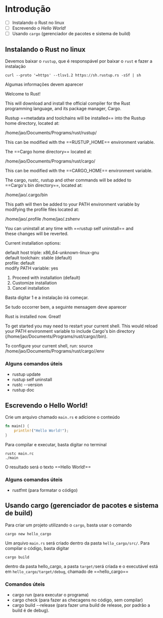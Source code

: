 # Introdução

- [ ] Instalando o Rust no linux
- [ ] Escrevendo o *Hello World!*
- [ ] Usando `cargo` (gerenciador de pacotes e sistema de build)

## Instalando o Rust no linux

Devemos baixar o `rustup`, que é responspável por baixar o `rust` e fazer a instalação

```
curl --proto '=https' --tlsv1.2 https://sh.rustup.rs -sSf | sh
```

Algumas informações devem aparecer

>
Welcome to Rust!
>
This will download and install the official compiler for the Rust<br>
programming language, and its package manager, Cargo.
>
Rustup ==metadata and toolchains will be installed== into the Rustup<br>
home directory, located at:
>
  /home/jao/Documents/Programs/rust/rustup/
>
This can be modified with the ==RUSTUP_HOME== environment variable.
>
The ==Cargo home directory== located at:
>
  /home/jao/Documents/Programs/rust/cargo/
>
This can be modified with the ==CARGO_HOME== environment variable.
>
The cargo, rustc, rustup and other commands will be added to<br>
==Cargo's bin directory==, located at:
>
  /home/jao/.cargo/bin
>
This path will then be added to your PATH environment variable by<br>
modifying the profile files located at:
>
  /home/jao/.profile
  /home/jao/.zshenv
>
You can uninstall at any time with ==rustup self uninstall== and<br>
these changes will be reverted.
>
Current installation options:
>
   default host triple: x86_64-unknown-linux-gnu<br>
     default toolchain: stable (default)<br>
               profile: default<br>
  modify PATH variable: yes
>
1) Proceed with installation (default) <br>
2) Customize installation<br>
3) Cancel installation<br>

Basta digitar 1 e a instalação irá começar. 

Se tudo occorrer bem, a seguinte mensagem deve aparecer

>
Rust is installed now. Great!
>
To get started you may need to restart your current shell.
This would reload your PATH environment variable to include
Cargo's bin directory (/home/jao/Documents/Programs/rust/cargo//bin).
>
To configure your current shell, run:
source /home/jao/Documents/Programs/rust/cargo//env

### Alguns comandos úteis

- rustup update
- rustup self uninstall
- rustc --version
- rustup doc

## Escrevendo o Hello World!

Crie um arquivo chamado `main.rs` e adicione o conteúdo

```{.rs title=main.rs}
fn main() {
	println!("Hello World!");
}
```

Para compilar e executar, basta digitar no terminal

```
rustc main.rc
./main
```

O resultado será o texto ==Hello World!==

### Alguns comandos úteis

- rustfmt (para formatar o código)

## Usando cargo (gerenciador de pacotes e sistema de build)

Para criar um projeto utilizando o `cargo`, basta usar o comando

```
cargo new hello_cargo
```
 
 Um arquivo `main.rs` será criado dentro da pasta `hello_cargo/src/`. Para compilar o código, basta digitar
 
 ```
 cargo build
 ```
 
 dentro da pasta hello_cargo, a pasta `target/`será criada e o executável está em `hello_cargo/target/debug`, chamado de ==hello_cargo==

### Comandos úteis
 
 - cargo run (para executar o programa)
 - cargo check (para fazer as checagens no código, sem compilar)
 - cargo build --release (para fazer uma build de release, por padrão a build é de debug).
